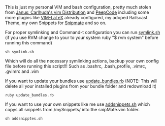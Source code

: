 This is just my personal VIM and bash configuration, pretty much stolen from [Janus: Carlhuda's vim Distribution](https://github.com/carlhuda/janus) and [PeepCode](http://peepcode.com/products/smash-into-vim-ii) including some more plugins like [VIM-LaTeX](http://vim-latex.sourceforge.net/) already configured, my adoped Railscast Theme, my own Snippets for [Snipmate](http://www.vim.org/scripts/script.php?script_id=2540) and so on.

For proper symlinking and Command-t configuration you can run [symlink.sh](https://github.com/znake/dotfiles/blob/master/symlink.sh) (if you use RVM change to your to your system ruby "$ rvm system" before running this command)

    sh symlink.sh

Which will do all the necessary symlinking actions, backup your own config file before running this script!!!
Such as .bashrc, .bash_profile, .vimrc, .gvimrc and .vim

If you want to update your bundles use [update_bundles.rb](https://github.com/znake/dotfiles/blob/master/vim/update_bundles.rb) (NOTE: This will delete all your installed plugins from your bundle folder and redownload it)

    ruby update_bundles.rb

If you want to use your own snippets like me use [addsnippets.sh](https://github.com/znake/dotfiles/blob/master/vim/mySnippets/addsnippets.sh) which copys all snippets from /mySnippets/ into the snipMate.vim folder.

    sh addsnipptes.sh

